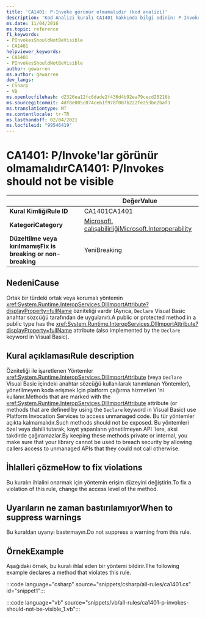 ```yaml
---
title: 'CA1401: P-Invoke görünür olmamalıdır (kod analizi)'
description: 'Kod Analizi kuralı CA1401 hakkında bilgi edinin: P-Invoke görünür olmamalıdır'
ms.date: 11/04/2016
ms.topic: reference
f1_keywords:
- PInvokesShouldNotBeVisible
- CA1401
helpviewer_keywords:
- CA1401
- PInvokesShouldNotBeVisible
author: gewarren
ms.author: gewarren
dev_langs:
- CSharp
- VB
ms.openlocfilehash: d2326ea12fc6dade2f436d4b92ea79cecd20216b
ms.sourcegitcommit: 4df8e005c074ceb1f978f007b222fe253be2baf3
ms.translationtype: MT
ms.contentlocale: tr-TR
ms.lasthandoff: 02/04/2021
ms.locfileid: "99546419"
---
```

# <a name="ca1401-pinvokes-should-not-be-visible"></a><span data-ttu-id="2f3dd-103">CA1401: P/Invoke'lar görünür olmamalıdır</span><span class="sxs-lookup"><span data-stu-id="2f3dd-103">CA1401: P/Invokes should not be visible</span></span>

|                                     | <span data-ttu-id="2f3dd-104">Değer</span><span class="sxs-lookup"><span data-stu-id="2f3dd-104">Value</span></span>                      |
|-------------------------------------|----------------------------|
| <span data-ttu-id="2f3dd-105">**Kural Kimliği**</span><span class="sxs-lookup"><span data-stu-id="2f3dd-105">**Rule ID**</span></span>                          | <span data-ttu-id="2f3dd-106">CA1401</span><span class="sxs-lookup"><span data-stu-id="2f3dd-106">CA1401</span></span>                     |
| <span data-ttu-id="2f3dd-107">**Kategori**</span><span class="sxs-lookup"><span data-stu-id="2f3dd-107">**Category**</span></span>                        | [<span data-ttu-id="2f3dd-108">Microsoft. çalışabilirliği</span><span class="sxs-lookup"><span data-stu-id="2f3dd-108">Microsoft.Interoperability</span></span>](interoperability-warnings.md) |
| <span data-ttu-id="2f3dd-109">**Düzeltilme veya kırılmamış**</span><span class="sxs-lookup"><span data-stu-id="2f3dd-109">**Fix is breaking or non-breaking**</span></span> | <span data-ttu-id="2f3dd-110">Yeni</span><span class="sxs-lookup"><span data-stu-id="2f3dd-110">Breaking</span></span>                   |

## <a name="cause"></a><span data-ttu-id="2f3dd-111">Nedeni</span><span class="sxs-lookup"><span data-stu-id="2f3dd-111">Cause</span></span>

<span data-ttu-id="2f3dd-112">Ortak bir türdeki ortak veya korumalı yöntemin <xref:System.Runtime.InteropServices.DllImportAttribute?displayProperty=fullName> özniteliği vardır (Ayrıca, `Declare` Visual Basic anahtar sözcüğü tarafından de uygulanır).</span><span class="sxs-lookup"><span data-stu-id="2f3dd-112">A public or protected method in a public type has the <xref:System.Runtime.InteropServices.DllImportAttribute?displayProperty=fullName> attribute (also implemented by the `Declare` keyword in Visual Basic).</span></span>

## <a name="rule-description"></a><span data-ttu-id="2f3dd-113">Kural açıklaması</span><span class="sxs-lookup"><span data-stu-id="2f3dd-113">Rule description</span></span>

<span data-ttu-id="2f3dd-114">Özniteliği ile işaretlenen Yöntemler <xref:System.Runtime.InteropServices.DllImportAttribute> (veya `Declare` Visual Basic içindeki anahtar sözcüğü kullanılarak tanımlanan Yöntemler), yönetilmeyen koda erişmek Için platform çağırma hizmetleri 'ni kullanır.</span><span class="sxs-lookup"><span data-stu-id="2f3dd-114">Methods that are marked with the <xref:System.Runtime.InteropServices.DllImportAttribute> attribute (or methods that are defined by using the `Declare` keyword in Visual Basic) use Platform Invocation Services to access unmanaged code.</span></span> <span data-ttu-id="2f3dd-115">Bu tür yöntemler açıkta kalmamalıdır.</span><span class="sxs-lookup"><span data-stu-id="2f3dd-115">Such methods should not be exposed.</span></span> <span data-ttu-id="2f3dd-116">Bu yöntemleri özel veya dahili tutarak, kayıt yapanların yönetilmeyen API 'lere, aksi takdirde çağıramazlar.</span><span class="sxs-lookup"><span data-stu-id="2f3dd-116">By keeping these methods private or internal, you make sure that your library cannot be used to breach security by allowing callers access to unmanaged APIs that they could not call otherwise.</span></span>

## <a name="how-to-fix-violations"></a><span data-ttu-id="2f3dd-117">İhlalleri çözme</span><span class="sxs-lookup"><span data-stu-id="2f3dd-117">How to fix violations</span></span>

<span data-ttu-id="2f3dd-118">Bu kuralın ihlalini onarmak için yöntemin erişim düzeyini değiştirin.</span><span class="sxs-lookup"><span data-stu-id="2f3dd-118">To fix a violation of this rule, change the access level of the method.</span></span>

## <a name="when-to-suppress-warnings"></a><span data-ttu-id="2f3dd-119">Uyarıların ne zaman bastırılamıyor</span><span class="sxs-lookup"><span data-stu-id="2f3dd-119">When to suppress warnings</span></span>

<span data-ttu-id="2f3dd-120">Bu kuraldan uyarıyı bastırmayın.</span><span class="sxs-lookup"><span data-stu-id="2f3dd-120">Do not suppress a warning from this rule.</span></span>

## <a name="example"></a><span data-ttu-id="2f3dd-121">Örnek</span><span class="sxs-lookup"><span data-stu-id="2f3dd-121">Example</span></span>

<span data-ttu-id="2f3dd-122">Aşağıdaki örnek, bu kuralı ihlal eden bir yöntemi bildirir.</span><span class="sxs-lookup"><span data-stu-id="2f3dd-122">The following example declares a method that violates this rule.</span></span>

:::code language="csharp" source="snippets/csharp/all-rules/ca1401.cs" id="snippet1":::

:::code language="vb" source="snippets/vb/all-rules/ca1401-p-invokes-should-not-be-visible_1.vb":::

